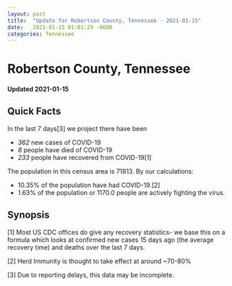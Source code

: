 ```yaml
---
layout: post
title:  "Update for Robertson County, Tennessee - 2021-01-15"
date:   2021-01-15 01:01:29 -0600
categories: Tennessee
---
```


# Robertson County, Tennessee
#### Updated 2021-01-15

## Quick Facts

In the last 7 days[3] we project there have been
- *362* new cases of COVID-19
- *8* people have died of COVID-19
- *233* people have recovered from COVID-19[1]

The population in this census area is 71813. By our calculations:
- 10.35% of the population have had COVID-19.[2]
- 1.63% of the population or 1170.0 people are actively fighting the virus.

## Synopsis




[1] Most US CDC offices do give any recovery statistics- we base this on a formula which looks at confirmed new cases
15 days ago (the average recovery time) and deaths over the last 7 days.

[2] Herd Immunity is thought to take effect at around ~70-80%

[3] Due to reporting delays, this data may be incomplete.
 
    